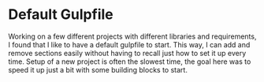 # Default Gulpfile

Working on a few different projects with different libraries and requirements, I found that I like to have a default gulpfile to start. This way, I can add and remove sections easily without having to recall just how to set it up every time. Setup of a new project is often the slowest time, the goal here was to speed it up just a bit with some building blocks to start.

